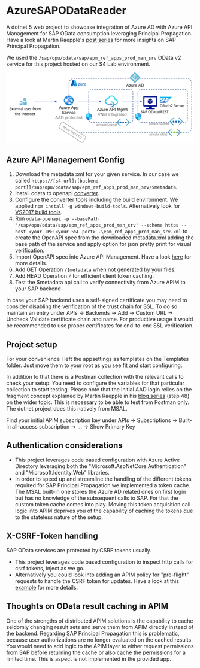# AzureSAPODataReader
A dotnet 5 web project to showcase integration of Azure AD with Azure API Management for SAP OData consumption leveraging Principal Propagation. Have a look at Martin Raepple's [post series](https://blogs.sap.com/2021/04/13/principal-propagation-in-a-multi-cloud-solution-between-microsoft-azure-and-sap-business-technology-platform-btp-part-iv-sso-with-a-power-virtual-agent-chatbot-and-on-premises-data-gateway/) for more insights on SAP Principal Propagation.

We used the `/sap/opu/odata/sap/epm_ref_apps_prod_man_srv` OData v2 service for this project hosted on our S4 Lab environment.

![Overview Architecture](/overview-architecture.png)

## Azure API Management Config
1. Download the metadata xml for your given service. In our case we called `https://[s4-url]:[backend port]]/sap/opu/odata/sap/epm_ref_apps_prod_man_srv/$metadata`.
2. Install odata to openapi [converter](https://github.com/oasis-tcs/odata-openapi).
3. Configure the converter [tools ](https://github.com/oasis-tcs/odata-openapi/tree/main/tools) including the build environment. We applied `npm install -g windows-build-tools`. Alternatively look for [VS2017 build tools](https://my.visualstudio.com/Downloads?q=Visual+Studio+2017).
4. Run `odata-openapi -p --basePath '/sap/opu/odata/sap/epm_ref_apps_prod_man_srv' --scheme https --host <your IP>:<your SSL port> .\epm_ref_apps_prod_man_srv.xml` to create the OpenAPI spec from the downloaded metadata.xml adding the base path of the service and apply option for json pretty print for visual verification.
5. Import OpenAPI spec into Azure API Management. Have a look [here](https://docs.microsoft.com/en-us/azure/api-management/import-api-from-oas) for more details.
6. Add GET Operation `/$metadata` when not generated by your files.
7. Add HEAD Operation `/` for efficient client token caching.
8. Test the $metadata api call to verify connectivity from Azure APIM to your SAP backend

In case your SAP backend uses a self-signed certificate you may need to consider disabling the verification of the trust chain for SSL. To do so maintain an entry under APIs -> Backends -> Add -> Custom URL -> Uncheck Validate certificate chain and name. For productive usage it would be recommended to use proper certificates for end-to-end SSL verification.

## Project setup
For your convenience I left the appsettings as templates on the Templates folder. Just move them to your root as you see fit and start configuring.

In addition to that there is a Postman collection with the relevant calls to check your setup. You need to configure the variables for that particular collection to start testing. Please note that the initial AAD login relies on the fragment concept explained by Martin Raepple in his [blog series](https://blogs.sap.com/2020/07/17/principal-propagation-in-a-multi-cloud-solution-between-microsoft-azure-and-sap-cloud-platform-scp/) (step 48) on the wider topic. This is necessary to be able to test from Postman only. The dotnet project does this natively from MSAL.

Find your initial APIM subscription key under APIs -> Subscriptions -> Built-in all-access subscription -> ... -> Show Primary Key

## Authentication considerations
- This project leverages code based configuration with Azure Active Directory leveraging both the "Microsoft.AspNetCore.Authentication" and "Microsoft.Identity.Web" libraries.
- In order to speed up and streamline the handling of the different tokens required for SAP Principal Propagation we implemented a token cache. The MSAL built-in one stores the Azure AD related ones on first login but has no knowledge of the subsequent calls to SAP. For that the custom token cache comes into play. Moving this token acquisition call logic into APIM deprives you of the capability of caching the tokens due to the stateless nature of the setup.

## X-CSRF-Token handling
SAP OData services are protected by CSRF tokens usually.
- This project leverages code based configuration to inspect http calls for csrf tokens, inject as we go.
- Alternatively you could look into adding an APIM policy for "pre-flight" requests to handle the CSRF token for updates. Have a look at this [example](https://docs.microsoft.com/en-us/azure/api-management/policies/get-x-csrf-token-from-sap-gateway) for more details.

## Thoughts on OData result caching in APIM
One of the strengths of distributed APIM solutions is the capability to cache seldomly changing result sets and serve them from APIM directly instead of the backend. Regarding SAP Principal Propagation this is problematic, because user authorizations are no longer evaluated on the cached results. You would need to add logic to the APIM layer to either request permissions from SAP before returning the cache or also cache the permissions for a limited time. This is aspect is not implemented in the provided app.
